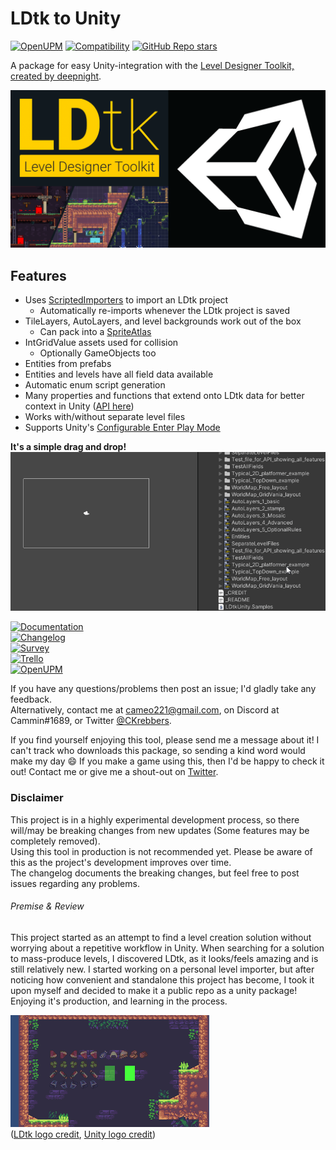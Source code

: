 # LDtk to Unity
[![OpenUPM](https://img.shields.io/npm/v/com.cammin.ldtkunity?label=openupm&registry_uri=https://package.openupm.com)](https://openupm.com/packages/com.cammin.ldtkunity/)
[![Compatibility](https://img.shields.io/badge/-2019.2+-gray?logo=Unity)](https://unity3d.com/get-unity/download/archive)
[![GitHub Repo stars](https://img.shields.io/github/stars/Cammin/LDtkUnity?color=%23dca&label=%E2%AD%90)](https://github.com/Cammin/LDtkUnity)

A package for easy Unity-integration with the [Level Designer Toolkit, created by deepnight](https://ldtk.io/).

![Banner](DocFX/images/img_logo_Banner.png)  

## Features  
- Uses [ScriptedImporters](https://docs.unity3d.com/Manual/ScriptedImporters.html) to import an LDtk project
  - Automatically re-imports whenever the LDtk project is saved
- TileLayers, AutoLayers, and level backgrounds work out of the box
  - Can pack into a [SpriteAtlas](https://docs.unity3d.com/Manual/class-SpriteAtlas.html)
- IntGridValue assets used for collision
  - Optionally GameObjects too
- Entities from prefabs
- Entities and levels have all field data available
- Automatic enum script generation
- Many properties and functions that extend onto LDtk data for better context in Unity ([API here](https://cammin.github.io/LDtkUnity/api/LDtkUnity.html))
- Works with/without separate level files
- Supports Unity's [Configurable Enter Play Mode](https://docs.unity3d.com/Manual/ConfigurableEnterPlayMode.html)  

**It's a simple drag and drop!**  
![DragNDrop](DocFX/images/gif_DragNDrop.gif)

[![Documentation](https://img.shields.io/badge/Documentation-FFCE00?style=for-the-badge)](https://cammin.github.io/LDtkUnity/)  
[![Changelog](https://img.shields.io/badge/Changelog-gray?style=for-the-badge&logo=GitHub)](Assets/LDtkUnity/CHANGELOG.md)  
[![Survey](https://img.shields.io/badge/Provide%20Feedback-7520B9?style=for-the-badge&logo)](https://forms.gle/a7iRkuBFxpgZpwRd8)  
[![Trello](https://img.shields.io/badge/Project%20Tracking-blue?style=for-the-badge&logo=Trello)](https://trello.com/b/YPgO5283)  
[![OpenUPM](https://img.shields.io/badge/Open%20UPM%20Page-3068E5?style=for-the-badge)](https://openupm.com/packages/com.cammin.ldtkunity/)  

If you have any questions/problems then post an issue; I'd gladly take any feedback.  
Alternatively, contact me at cameo221@gmail.com, on Discord at Cammin#1689, or Twitter [@CKrebbers](https://twitter.com/CKrebbers).

If you find yourself enjoying this tool, please send me a message about it! I can't track who downloads this package, so sending a kind word would make my day 😄
If you make a game using this, then I'd be happy to check it out! Contact me or give me a shout-out on [Twitter](https://twitter.com/CKrebbers).

### Disclaimer
This project is in a highly experimental development process, so there will/may be breaking changes from new updates (Some features may be completely removed).  
Using this tool in production is not recommended yet.
Please be aware of this as the project's development improves over time.  
The changelog documents the breaking changes, but feel free to post issues regarding any problems.

###### Premise & Review
This project started as an attempt to find a level creation solution without worrying about a repetitive workflow in Unity. 
When searching for a solution to mass-produce levels, I discovered LDtk, as it looks/feels amazing and is still relatively new. 
I started working on a personal level importer, but after noticing how convenient and standalone this project has become, I took it upon myself and decided to make it a public repo as a unity package! 
Enjoying it's production, and learning in the process.

![Opacity](DocFX/images/gif_LDtkUnityOpacity.gif)  
([LDtk logo credit](https://github.com/deepnight/ldtk/blob/master/art/logo/banner-assets/square-512.png), [Unity logo credit](https://unity3d.com/legal/branding_trademarks))  
